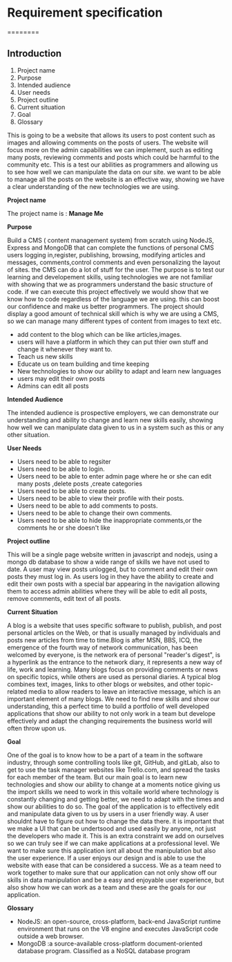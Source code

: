 # Requirement specification
========
## Introduction
1. Project name
2. Purpose
3. Intended audience
4. User needs 
5. Project outline 
6. Current situation 
7. Goal  
8. Glossary

This is going to be a website that allows its users to post content such as images and allowing comments on the posts of users. The website will focus more on the admin capabilities we can implement, such as editing many posts, reviewing comments and posts which could be harmful to the community etc. This is a test our abilities as programmers and allowing us to see how well we can manipulate the data on our site. we want to be able to manage all the posts on the website is an effective way, showing we have a clear understanding of the new technologies we are using. 

__Project name__

The project name is : **Manage Me**

__Purpose__

Build a CMS ( content management system) from scratch using NodeJS, Express and MongoDB that can complete the functions of personal CMS users logging in,register, publishing, browsing, modifying articles and messages, comments,control comments and even personalizing the layout of sites.
the CMS can do a lot of stuff for the user. The purpose is to test our learning and developement skills, using technologies we are not familiar with showing that we as programmers understand the basic structure of code. if we can execute this project effectively we would show that we know how to code regardless of the language we are using. this can boost our confidence and make us better programmers. The project should display a good amount of technical skill which is why we are using a CMS, so we can manage many different types of content from images to text etc. 

* add content to the blog which can be like articles,images.
* users will have a platform in which they can put thier own stuff and change it whenever they want to.
* Teach us new skills
* Educate us on team building and time keeping 
* New technologies to show our ability to adapt and learn new languages
* users may edit their own posts
* Admins can edit all posts 


__Intended Audience__

The intended audience is prospective employers, we can demonstrate our understanding and ability to change and learn new skills easily, showing how well we can manipulate data given to us in a system such as this or any other situation.

__User Needs__

* Users need to be able to regsiter
* Users need to be able to login.
* Users need to be able to enter admin page where he or she can edit many posts ,delete posts ,create categories
* Users need to be able to create posts.
* Users need to be able to view their profile with their posts.
* Users need to be able to add comments to posts.
* Users need to be able to change their own comments.
* Users need to be able to hide the inappropriate comments,or the comments he or she doesn't like

__Project outline__

This will be a single page website written in javascript and nodejs, using a mongo db database to show a wide range of skills we have not used to date. A user may view posts unlogged, but to comment and edit their own posts they must log in. As users log in they have the ability to create and edit their own posts with a special bar appearing in the navigation allowing them to access admin abilities where they will be able to edit all posts, remove comments, edit text of all posts. 

__Current Situation__

A blog is a website that uses specific software to publish, publish, and post personal articles on the Web, or that is usually managed by individuals and posts new articles from time to time.Blog is after MSN, BBS, ICQ, the emergence of the fourth way of network communication, has been welcomed by everyone, is the network era of personal "reader's digest", is a hyperlink as the entrance to the network diary, it represents a new way of life, work and learning. Many blogs focus on providing comments or news on specific topics, while others are used as personal diaries. A typical blog combines text, images, links to other blogs or websites, and other topic-related media to allow readers to leave an interactive message, which is an important element of many blogs.
We need to find new skills and show our understanding, this a perfect time to build a portfolio of well developed applications that show our ability to not only work in a team but develope effectively and adapt the changing requirements the business world will often throw upon us.

__Goal__

One of the goal is to know how to be a part of a team in the software industry, through some controlling tools like git, GitHub, and gitLab, also to get to use the task manager websites like Trello.com, and spread the tasks for each member of the team. But our main goal is to learn new technologies and show our ability to change at a moments notice giving us the import skills we need to work in this voltaile world where technology is constantly changing and getting better, we need to adapt with the times and show our abilities to do so. The goal of the application is to effectively edit and manipulate data given to us by users in a user friendly way. A user shouldnt have to figure out how to change the data there. it is important that we make a UI that can be undertsood and used easily by anyone, not just the developers who made it. This is an extra constraint we add on ourselves so we can truly see if we can make applications at a professional level. We want to make sure this application isnt all about the manipulation but also the user experience. If a user enjoys our design and is able to use the website with ease that can be considered a success. We as a team need to work together to make sure that our application can not only show off our skills in data manipulation and be a easy and enjoyable user experience, but also show how we can work as a team and these are the goals for our application.

__Glossary__

 * NodeJS:  an open-source, cross-platform, back-end JavaScript runtime environment that runs on the V8 engine and executes JavaScript code outside a web browser.
 * MongoDB :a source-available cross-platform document-oriented database program. Classified as a NoSQL database program